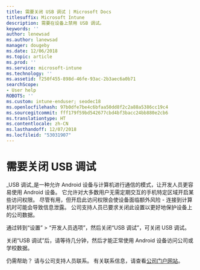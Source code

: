 ```yaml
---
title: 需要关闭 USB 调试 | Microsoft Docs
titlesuffix: Microsoft Intune
description: 需要在设备上禁用 USB 调试。
keywords: ''
author: lenewsad
ms.author: lanewsad
manager: dougeby
ms.date: 12/06/2018
ms.topic: article
ms.prod: ''
ms.service: microsoft-intune
ms.technology: ''
ms.assetid: f250f455-898d-46fe-93ac-2b3aec6a0b71
searchScope:
- User help
ROBOTS: ''
ms.custom: intune-enduser; seodec18
ms.openlocfilehash: 97b0dfe7be4c6bfaa50dd8f2c2a88a5386cc19c4
ms.sourcegitcommit: fff179f59bd542677cbd4bf3bacc24bb880e2cb6
ms.translationtype: HT
ms.contentlocale: zh-CN
ms.lasthandoff: 12/07/2018
ms.locfileid: "53031907"
---
```

# <a name="you-need-to-turn-off-usb-debugging"></a>需要关闭 USB 调试

_USB 调试_是一种允许 Android 设备与计算机进行通信的模式，让开发人员更容易使用 Android 设备。 它允许对大多数用户无需定期交互的手机特定区域开启某些访问权限。 尽管有用，但开启此访问权限会使设备面临额外风险 - 连接到计算机时可能会导致信息泄露。 公司支持人员已要求关闭此设置以更好地保护设备上的公司数据。

通过转到“设置” > “开发人员选项”，然后关闭“USB 调试”，可关闭 USB 调试。

关闭“USB 调试”后，请等待几分钟，然后才能正常使用 Android 设备访问公司或学校数据。

仍需帮助？ 请与公司支持人员联系。 有关联系信息，请查看[公司门户网站](https://go.microsoft.com/fwlink/?linkid=2010980)。
